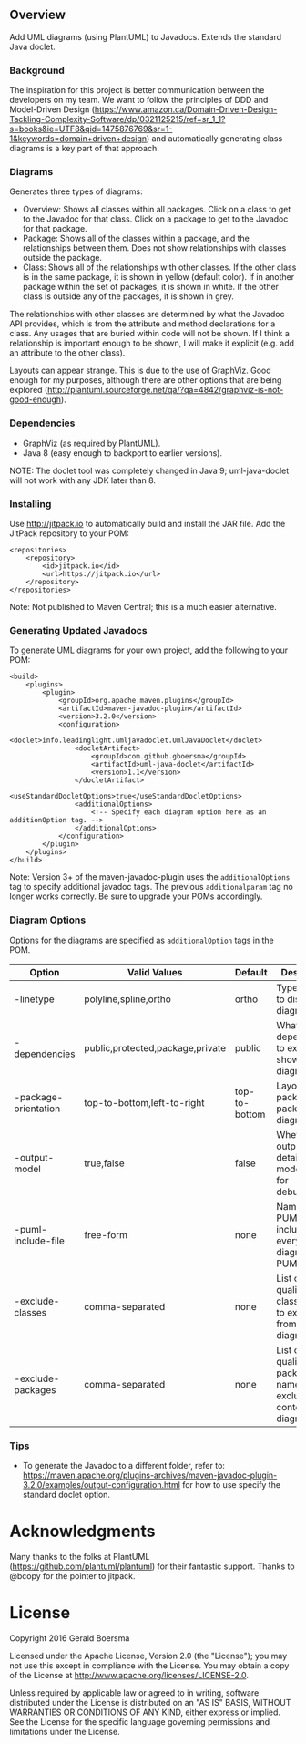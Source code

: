 ## Overview ##

Add UML diagrams (using PlantUML) to Javadocs. Extends the standard Java doclet.

### Background ###

The inspiration for this project is better communication between the developers on my team. We want to 
follow the principles of DDD and Model-Driven Design 
(https://www.amazon.ca/Domain-Driven-Design-Tackling-Complexity-Software/dp/0321125215/ref=sr_1_1?s=books&ie=UTF8&qid=1475876769&sr=1-1&keywords=domain+driven+design) 
and automatically generating class diagrams is a key part of that approach.

### Diagrams ###

Generates three types of diagrams:

- Overview: Shows all classes within all packages. Click on a class to get to the Javadoc for that class.
Click on a package to get to the Javadoc for that package.
- Package: Shows all of the classes within a package, and the relationships between them. Does not
show relationships with classes outside the package.
- Class: Shows all of the relationships with other classes. If the other class is in the same package,
it is shown in yellow (default color). If in another package within the set of packages, it is shown
in white. If the other class is outside any of the packages, it is shown in grey.

The relationships with other classes are determined by what the Javadoc API provides, which is from the
attribute and method declarations for a class. Any usages that are buried within code will not be shown.
If I think a relationship is important enough to be shown, I will make it explicit (e.g. add an attribute
to the other class). 

Layouts can appear strange. This is due to the use of GraphViz. Good enough for my purposes, although
there are other options that are being explored (http://plantuml.sourceforge.net/qa/?qa=4842/graphviz-is-not-good-enough).

### Dependencies ###

- GraphViz (as required by PlantUML).
- Java 8 (easy enough to backport to earlier versions).

NOTE: The doclet tool was completely changed in Java 9; uml-java-doclet will not work with any JDK later than 8.

### Installing ###

Use http://jitpack.io to automatically build and install the JAR file. Add the JitPack repository to your POM:

	<repositories>
		<repository>
		    <id>jitpack.io</id>
		    <url>https://jitpack.io</url>
		</repository>
	</repositories> 

Note: Not published to Maven Central; this is a much easier alternative.

### Generating Updated Javadocs ###

To generate UML diagrams for your own project, add the following to your POM: 

    <build>
        <plugins>
            <plugin>
                <groupId>org.apache.maven.plugins</groupId>                                  
                <artifactId>maven-javadoc-plugin</artifactId>
                <version>3.2.0</version>
                <configuration>
                    <doclet>info.leadinglight.umljavadoclet.UmlJavaDoclet</doclet>
                    <docletArtifact>
                        <groupId>com.github.gboersma</groupId>
                        <artifactId>uml-java-doclet</artifactId>
                        <version>1.1</version>
                    </docletArtifact>
                    <useStandardDocletOptions>true</useStandardDocletOptions>
                    <additionalOptions>
                        <!-- Specify each diagram option here as an additionOption tag. -->
                    </additionalOptions>
                </configuration>
            </plugin>
        </plugins>
    </build>

Note: Version 3+ of the maven-javadoc-plugin uses the `additionalOptions` tag to specify additional javadoc tags.
The previous `additionalparam` tag no longer works correctly. Be sure to upgrade your POMs accordingly.

### Diagram Options ###

Options for the diagrams are specified as `additionalOption` tags in the POM.

|Option|Valid Values|Default|Description|
|---|---|---|---|
|-linetype|polyline,spline,ortho|ortho|Types of lines to display on diagrams|
|-dependencies|public,protected,package,private|public|What dependencies to explicitly show on the diagram|
|-package-orientation|top-to-bottom,left-to-right|top-to-bottom|Layout of packages on package diagrams|
|-output-model|true,false|false|Whether to output the details of the model (useful for debugging)|
|-puml-include-file|free-form|none|Name of PUML file to include in every diagram PUML|
|-exclude-classes|comma-separated|none|List of qualified class names to exclude from context diagrams|
|-exclude-packages|comma-separated|none|List of qualified package names to exclude from context diagrams|

### Tips ###

- To generate the Javadoc to a different folder, refer to: 
https://maven.apache.org/plugins-archives/maven-javadoc-plugin-3.2.0/examples/output-configuration.html
for how to use specify the standard doclet option.

# Acknowledgments #

Many thanks to the folks at PlantUML (https://github.com/plantuml/plantuml) for their
fantastic support.
Thanks to @bcopy for the pointer to jitpack. 

# License #

Copyright 2016 Gerald Boersma

Licensed under the Apache License, Version 2.0 (the "License"); you may not use this except in compliance with the License. You may obtain a copy of the License at http://www.apache.org/licenses/LICENSE-2.0.

Unless required by applicable law or agreed to in writing, software distributed under the License is distributed on an "AS IS" BASIS, WITHOUT WARRANTIES OR CONDITIONS OF ANY KIND, either express or implied. See the License for the specific language governing permissions and limitations under the License.

